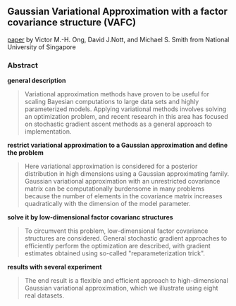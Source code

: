 ## Gaussian Variational Approximation with a factor covariance structure (VAFC)
[paper](https://arxiv.org/pdf/1701.03208.pdf) by Victor M.-H. Ong, David J.Nott, and Michael S. Smith 
from National University of Singapore

### Abstract
**general description**
> Variational approximation methods have proven to be useful for scaling Bayesian 
computations to large data sets and highly parameterized models. Applying variational 
methods involves solving an optimization problem, and recent research in this area has 
focused on stochastic gradient ascent methods as a general approach to implementation.

**restrict variational approximation to a Gaussian approximation and define the problem**
> Here variational approximation is considered for a posterior distribution in high 
dimensions using a Gaussian approximating family. Gaussian variational approximation 
with an unrestricted covariance matrix can be computationally burdensome in many problems 
because the number of elements in the covariance matrix increases quadratically with 
the dimension of the model parameter. 

**solve it by low-dimensional factor covarianc structures**
> To circumvent this problem, low-dimensional factor covariance structures are considered.
General stochastic gradient approaches to efficiently perform the optimization are described, 
with gradient estimates obtained using so-called "reparameterization trick". 

**results with several experiment**
> The end result is a flexible and efficient approach to high-dimensional Gaussian variational 
approximation, which we illustrate using eight real datasets.

